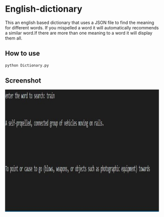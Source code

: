 # English-dictionary
This an english based dictionary that uses a JSON file to find the meaning for different words. If you mispelled a word it will automatically recommends a similar word.If there are more than one meaning to a word it will display them all.

## How to use
```bash
python Dictionary.py
```

## Screenshot
<img src='ss.JPG' height=400px>
